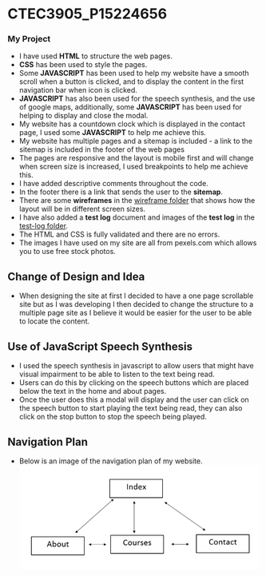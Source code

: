# CTEC3905_P15224656
### My Project

- I have used **HTML** to structure the web pages.
- **CSS** has been used to style the pages.
- Some **JAVASCRIPT** has been used to help my website have a smooth scroll when a button is clicked, and to display the content in the first navigation bar when icon is clicked.
- **JAVASCRIPT** has also been used for the speech synthesis, and the use of google maps, additionally, some **JAVASCRIPT** has been used for helping to display and close the modal.
- My website has a countdown clock which is displayed in the contact page, I used some **JAVASCRIPT** to help me achieve this.
- My website has multiple pages and a sitemap is included - a link to the sitemap is included in the footer of the web pages
- The pages are responsive and the layout is mobile first and will change when screen size is increased, I used breakpoints to help me achieve this.
- I have added descriptive comments throughout the code.
- In the footer there is a link that sends the user to the **sitemap**.
- There are some **wireframes** in the [wireframe folder](wireframes) that shows how the layout will be in different screen sizes.
- I have also added a **test log** document and images of the **test log** in the [test-log folder](test-log).
- The HTML and CSS is fully validated and there are no errors.
- The images I have used on my site are all from pexels.com which allows you to use free stock photos.

## Change of Design and Idea
- When designing the site at first I decided to have a one page scrollable site but as I was developing I then decided to change the structure to a multiple page site as I believe it would be easier for the user to be able to locate the content.

## Use of JavaScript Speech Synthesis
- I used the speech synthesis in javascript to allow users that might have visual impairment to be able to listen to the text being read.
- Users can do this by clicking on the speech buttons which are placed below the text in the home and about pages.
- Once the user does this a modal will display and the user can click on the speech button to start playing the text being read, they can also click on the stop button to stop the speech being played.

## Navigation Plan
- Below is an image of the navigation plan of my website.
![](img/nav-plan.png)
